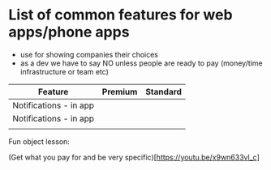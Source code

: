 # List of common features for web apps/phone apps 
- use for showing companies their choices 
- as a dev we have to say NO unless people are ready to pay (money/time infrastructure or team etc) 

| Feature | Premium  | Standard  |
|:-------:|----------|-----------|
|    Notifications - in app     |          |           |
|     Notifications - in app     |          |           |
|         |          |           |


Fun object lesson:

(Get what you pay for and be very specific)[https://youtu.be/x9wn633vl_c]
